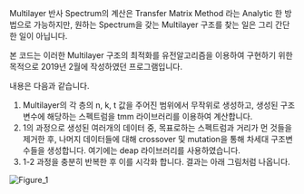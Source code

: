 Multilayer 반사 Spectrum의 계산은 Transfer Matrix Method 라는 Analytic 한 방법으로 가능하지만,
원하는 Spectrum을 갖는 Multilayer 구조를 찾는 일은 그리 간단한 일이 아닙니다.

본 코드는 이러한 Multilayer 구조의 최적화를 유전알고리즘을 이용하여 구현하기 위한 목적으로
2019년 2월에 작성하였던 프로그램입니다.

내용은 다음과 같습니다.
1. Multilayer의 각 층의 n, k, t 값을 주어진 범위에서 무작위로 생성하고, 생성된 구조변수에 해당하는 스펙트럼을 tmm 라이브러리를 이용하여 계산합니다.
2. 1의 과정으로 생성된 여러개의 데이터 중, 목표로하는 스펙트럼과 거리가 먼 것들을 제거한 후, 나머지 데이터들에 대해 crossover 및 mutation을 통해 차세대 구조변수들을 생성합니다. 여기에는 deap 라이브러리를 사용하였습니다.
3. 1-2 과정을 충분히 반복한 후 이를 시각화 합니다. 결과는 아래 그림처럼 나옵니다.


![Figure_1](https://user-images.githubusercontent.com/46823059/64152463-a499b180-ce67-11e9-9607-0781f14bedfe.png)


